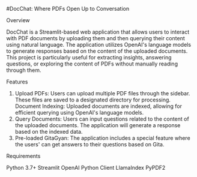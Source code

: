 #DocChat: Where PDFs Open Up to Conversation

Overview  

DocChat is a Streamlit-based web application that allows users to interact with PDF documents by uploading them and then querying their content using natural language. The application utilizes OpenAI's language models to generate responses based on the content of the uploaded documents. This project is particularly useful for extracting insights, answering questions, or exploring the content of PDFs without manually reading through them. 

Features  

1. Upload PDFs: Users can upload multiple PDF files through the sidebar. These files are saved to a designated directory for processing.
Document Indexing: Uploaded documents are indexed, allowing for efficient querying using OpenAI's language models.
2. Query Documents: Users can input questions related to the content of the uploaded documents. The application will generate a response based on the indexed data.
3. Pre-loaded GitaGyan: The application includes a special feature where the users' can get answers to their questions based on Gita. 

Requirements 

Python 3.7+
Streamlit
OpenAI Python Client
LlamaIndex
PyPDF2 
